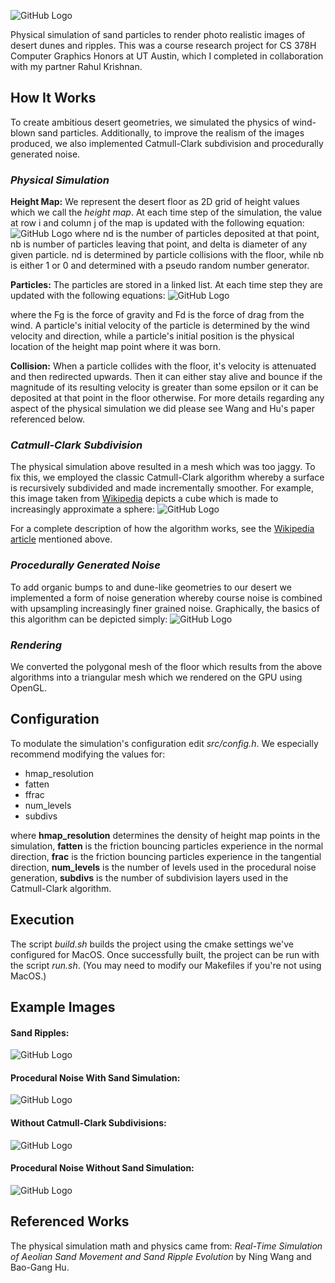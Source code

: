 
![GitHub Logo](/images/title.png)

Physical simulation of sand particles to render photo realistic images of desert dunes and ripples. This was a course research project for CS 378H Computer Graphics Honors at UT Austin, which I completed in collaboration with my partner Rahul Krishnan.

## How It Works
To create ambitious desert geometries, we simulated the physics of wind-blown sand particles. Additionally, to improve the realism of the images produced, we also implemented Catmull-Clark subdivision and procedurally generated noise.

### *Physical Simulation*
**Height Map:**
We represent the desert floor as 2D grid of height values which we call the *height map*.
At each time step of the simulation, the value at row i and column j of the map is updated with the following equation:
![GitHub Logo](/images/hmap.png)
where nd is the number of particles deposited at that point, nb is number of particles leaving that point, and delta is diameter of any given particle. 
nd is determined by particle collisions with the floor, while nb is either 1 or 0 and determined with a pseudo random number generator.

**Particles:**
The particles are stored in a linked list. At each time step they are updated with the following equations:
![GitHub Logo](/images/particle.png)

where the Fg is the force of gravity and Fd is the force of drag from the wind.
A particle's initial velocity of the particle is determined by the wind velocity and direction, while a particle's initial position is the physical location of the height map point where it was born.

**Collision:**
When a particle collides with the floor, it's velocity is attenuated and then redirected upwards.
Then it can either stay alive and bounce if the magnitude of its resulting velocity is greater than some epsilon or it can be deposited at that point in the floor otherwise.
For more details regarding any aspect of the physical simulation we did please see Wang and Hu's paper referenced below.

### *Catmull-Clark Subdivision*
The physical simulation above resulted in a mesh which was too jaggy. To fix this, we employed the classic Catmull-Clark algorithm whereby a surface is recursively subdivided and made incrementally smoother. For example, this image taken from [Wikipedia](https://en.wikipedia.org/wiki/Catmull%E2%80%93Clark_subdivision_surface) depicts a cube which is made to increasingly approximate a sphere:
![GitHub Logo](/images/cat-clark.png)

For a complete description of how the algorithm works, see the [Wikipedia article](https://en.wikipedia.org/wiki/Catmull%E2%80%93Clark_subdivision_surface) mentioned above.

### *Procedurally Generated Noise*
To add organic bumps to and dune-like geometries to our desert we implemented a form of noise generation whereby course noise is combined with upsampling increasingly finer grained noise. Graphically, the basics of this algorithm can be depicted simply:
![GitHub Logo](/images/noise.png)

### *Rendering*
We converted the polygonal mesh of the floor which results from the above algorithms into a triangular mesh which we rendered on the GPU using OpenGL.

## Configuration
To modulate the simulation's configuration edit *src/config.h*. We especially recommend modifying the values for:
* hmap_resolution
* fatten
* ffrac
* num_levels 
* subdivs

where **hmap_resolution** determines the density of height map points in the simulation, **fatten** is the friction bouncing particles experience in the normal direction, **frac** is the friction bouncing particles experience in the tangential direction, **num_levels** is the number of levels used in the procedural noise generation, **subdivs** is the number of subdivision layers used in the Catmull-Clark algorithm.

## Execution
The script *build.sh* builds the project using the cmake settings we've configured for MacOS. Once successfully built, the project can be run with the script *run.sh*.
(You may need to modify our Makefiles if you're not using MacOS.)

## Example Images
#### Sand Ripples:
![GitHub Logo](/images/ripples.png)

#### Procedural Noise With Sand Simulation:
![GitHub Logo](/images/procedural.png)

#### Without Catmull-Clark Subdivisions:
![GitHub Logo](/images/edgy.png)

#### Procedural Noise Without Sand Simulation:
![GitHub Logo](/images/bumpy.png)

## Referenced Works
The physical simulation math and physics came from:
*Real-Time Simulation of Aeolian Sand Movement and Sand Ripple Evolution* by Ning Wang and Bao-Gang Hu.

